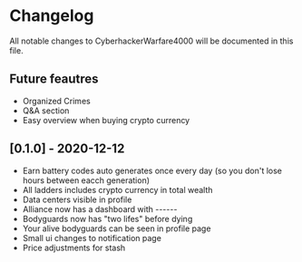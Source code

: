 # Changelog

All notable changes to CyberhackerWarfare4000 will be documented in this file.

## Future feautres

- Organized Crimes
- Q&A section
- Easy overview when buying crypto currency

## [0.1.0] - 2020-12-12

- Earn battery codes auto generates once every day (so you don't lose hours between eacch generation)
- All ladders includes crypto currency in total wealth
- Data centers visible in profile
- Alliance now has a dashboard with ------
- Bodyguards now has "two lifes" before dying
- Your alive bodyguards can be seen in profile page
- Small ui changes to notification page
- Price adjustments for stash
